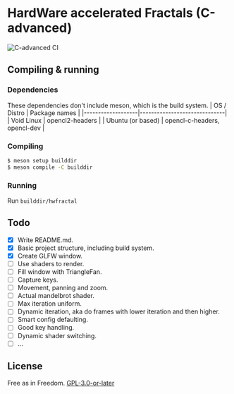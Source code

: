 # HardWare accelerated Fractals (C-advanced)
![C-advanced CI](https://github.com/Dko1905/hwFractal/workflows/C-advanced%20CI/badge.svg?branch=c-advanced)
## Compiling & running
### Dependencies
These dependencies don't include meson, which is the build system.
| OS / Distro       | Package names                |
|-------------------|------------------------------|
| Void Linux        | opencl2-headers              |
| Ubuntu (or based) | opencl-c-headers, opencl-dev |

### Compiling
```sh
$ meson setup builddir
$ meson compile -C builddir
```

### Running
Run `builddir/hwfractal`

## Todo
- [X] Write README.md.
- [X] Basic project structure, including build system.
- [X] Create GLFW window.
- [ ] Use shaders to render.
- [ ] Fill window with TriangleFan.
- [ ] Capture keys.
- [ ] Movement, panning and zoom.
- [ ] Actual mandelbrot shader.
- [ ] Max iteration uniform.
- [ ] Dynamic iteration, aka do frames with lower iteration and then higher.
- [ ] Smart config defaulting.
- [ ] Good key handling.
- [ ] Dynamic shader switching.
- [ ] ...

## License
Free as in Freedom. [GPL-3.0-or-later](./LICENSE)
